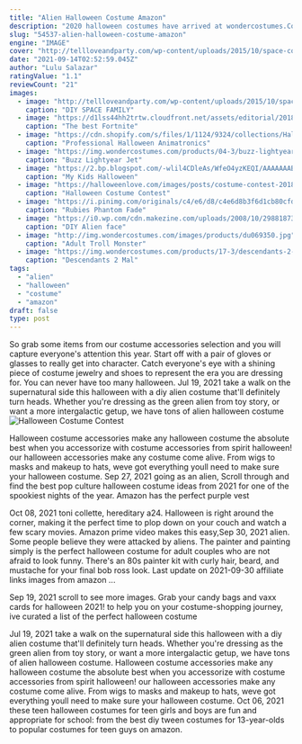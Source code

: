 ```yaml
---
title: "Alien Halloween Costume Amazon"
description: "2020 halloween costumes have arrived at wondercostumes.Com! we're your year round u.S. Based costume store, featuring one of the most varied selections of costumes and halloween products"
slug: "54537-alien-halloween-costume-amazon"
engine: "IMAGE"
cover: "http://tellloveandparty.com/wp-content/uploads/2015/10/space-costume-ideas-Tell-Love-and-party.jpg"
date: "2021-09-14T02:52:59.045Z"
author: "Lulu Salazar"
ratingValue: "1.1"
reviewCount: "21"
images:
  - image: "http://tellloveandparty.com/wp-content/uploads/2015/10/space-costume-ideas-Tell-Love-and-party.jpg"
    caption: "DIY SPACE FAMILY"
  - image: "https://d1lss44hh2trtw.cloudfront.net/assets/editorial/2018/10/fortnite-brite-bomber-kids-halloween-costume-spirit.jpg"
    caption: "The best Fortnite"
  - image: "https://cdn.shopify.com/s/files/1/1124/9324/collections/Halloween_Animatronics_5_1200x630.jpg?v=1578948558"
    caption: "Professional Halloween Animatronics"
  - image: "https://img.wondercostumes.com/products/04-3/buzz-lightyear-jet-pack-costume.jpg"
    caption: "Buzz Lightyear Jet"
  - image: "https://2.bp.blogspot.com/-wlil4CDleAs/WfeO4yzKEQI/AAAAAAABOb4/NM_2QZpVM6wl1Tqek-Q28hV1B3wZL01rgCPcBGAYYCw/s1600/905934_10207596782014895_1212288691007777630_o.jpg"
    caption: "My Kids Halloween"
  - image: "https://halloweenlove.com/images/posts/costume-contest-2018-beetlejuice-waiting-room.jpg"
    caption: "Halloween Costume Contest"
  - image: "https://i.pinimg.com/originals/c4/e6/d8/c4e6d8b3f6d1cb80cfd8a51496808de0.jpg"
    caption: "Rubies Phantom Fade"
  - image: "https://i0.wp.com/cdn.makezine.com/uploads/2008/10/2988187300_772a12ff5d_b.jpg?resize=600%2C800"
    caption: "DIY Alien face"
  - image: "http://img.wondercostumes.com/images/products/du069350.jpg"
    caption: "Adult Troll Monster"
  - image: "https://img.wondercostumes.com/products/17-3/descendants-2-mal-costume.jpg"
    caption: "Descendants 2 Mal"
tags:
  - "alien"
  - "halloween"
  - "costume"
  - "amazon"
draft: false
type: post
---
```


So grab some items from our costume accessories selection and you will capture everyone's attention this year. Start off with a pair of gloves or glasses to really get into character. Catch everyone's eye with a shining piece of costume jewelry and shoes to represent the era you are dressing for. You can never have too many halloween. Jul 19, 2021 take a walk on the supernatural side this halloween with a diy alien costume that'll definitely turn heads. Whether you're dressing as the green alien from toy story, or want a more intergalactic getup, we have tons of alien halloween costume
![Halloween Costume Contest](https://halloweenlove.com/images/posts/costume-contest-2018-beetlejuice-waiting-room.jpg "Halloween Costume Contest")

Halloween costume accessories make any halloween costume the absolute best when you accessorize with costume accessories from spirit halloween! our halloween accessories make any costume come alive. From wigs to masks and makeup to hats, weve got everything youll need to make sure your halloween costume. Sep 27, 2021 going as an alien,  Scroll through and find the best pop culture halloween costume ideas from 2021 for one of the spookiest nights of the year. Amazon has the perfect purple vest
<!--inArticleAds-->

<!--galleryOne-->

Oct 08, 2021 toni collette, hereditary a24. Halloween is right around the corner, making it the perfect time to plop down on your couch and watch a few scary movies. Amazon prime video makes this easy,Sep 30, 2021 alien. Some people believe they were attacked by aliens.  The painter and painting simply is the perfect halloween costume for adult couples who are not afraid to look funny. There's an 80s painter kit with curly hair, beard, and mustache for your final bob ross look. Last update on 2021-09-30  affiliate links  images from amazon ...
<!--inArticleAds-->

<!--galleryTwo-->

Sep 19, 2021 scroll to see more images. Grab your candy bags and vaxx cards for halloween 2021! to help you on your costume-shopping journey, ive curated a list of the perfect halloween costume
<!--galleryThree-->

Jul 19, 2021 take a walk on the supernatural side this halloween with a diy alien costume that'll definitely turn heads. Whether you're dressing as the green alien from toy story, or want a more intergalactic getup, we have tons of alien halloween costume. Halloween costume accessories make any halloween costume the absolute best when you accessorize with costume accessories from spirit halloween! our halloween accessories make any costume come alive. From wigs to masks and makeup to hats, weve got everything youll need to make sure your halloween costume. Oct 06, 2021 these teen halloween costumes for teen girls and boys are fun and appropriate for school: from the best diy tween costumes for 13-year-olds to popular costumes for teen guys on amazon.
